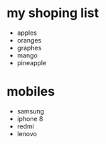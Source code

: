# my shoping list
- apples
- oranges
- graphes
- mango
- pineapple

# mobiles
- samsung
- iphone 8
- redmi 
- lenovo
